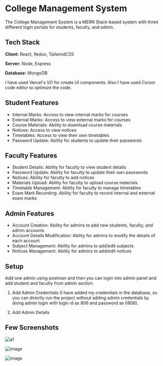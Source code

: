 
# College Management System

The College Management System is a MERN Stack-based system with three different login portals for students, faculty, and admin.

## Tech Stack

**Client:** React, Redux, TailwindCSS

**Server:** Node, Express

**Database:** MongoDB

I have used Vercel's VO for create UI components.
Also I have used Cursor code editor to optimize the code.

## Student Features

- Internal Marks: Access to view internal marks for courses
- External Marks: Access to view external marks for courses
- Course Materials: Ability to download course materials
- Notices: Access to view notices
- Timetables: Access to view their own timetables
- Password Update: Ability for students to update their passwords

## Faculty Features

- Student Details: Ability for faculty to view student details
- Password Update: Ability for faculty to update their own passwords
- Notices: Ability for faculty to add notices
- Materials Upload: Ability for faculty to upload course materials
- Timetable Management: Ability for faculty to manage timetables
- Exam Mark Recording: Ability for faculty to record internal and external exam marks

## Admin Features

- Account Creation: Ability for admins to add new students, faculty, and admin accounts
- Account Details Modification: Ability for admins to modify the details of each account
- Subject Management: Ability for admins to add/edit subjects
- Notices Management: Ability for admins to add/edit notices

## Setup

Add one admin using postman and then you can login into admin panel and add student and faculty from admin section.

1) Add Admin Credentials (I have added my credentials in the database, so you can directly run the project without adding admin credentials by doing admin login with login id as 806 and password as 0806).
 
2) Add Admin Details

## Few Screenshots

![a1](https://github.com/user-attachments/assets/254b58c4-726f-4e23-b8ed-d8b4361260fa)

![image](https://drive.google.com/file/d/15eMonWGYwqe1igp1ws20pUxDNPjM1kb6/view?usp=sharing)

![image](https://drive.google.com/file/d/1uulxFcfhoEK3oudXNTXDI2sQ3dio92Ep/view?usp=sharing)


